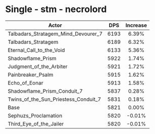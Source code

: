# Single - stm - necrolord
| Actor | DPS | Increase |
|---|:---:|:---:|
|Talbadars_Stratagem_Mind_Devourer_7|6193|6.39%|
|Talbadars_Stratagem|6189|6.32%|
|Eternal_Call_to_the_Void|6133|5.36%|
|Shadowflame_Prism|5922|1.74%|
|Judgment_of_the_Arbiter|5921|1.72%|
|Painbreaker_Psalm|5915|1.62%|
|Echo_of_Eonar|5913|1.58%|
|Shadowflame_Prism_Conduit_7|5837|0.28%|
|Twins_of_the_Sun_Priestess_Conduit_7|5831|0.18%|
|Base|5821|0.00%|
|Sephuzs_Proclamation|5820|-0.01%|
|Third_Eye_of_the_Jailer|5820|-0.01%|
